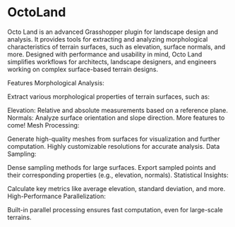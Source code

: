 # OctoLand

Octo Land is an advanced Grasshopper plugin for landscape design and analysis. It provides tools for extracting and analyzing morphological characteristics of terrain surfaces, such as elevation, surface normals, and more. Designed with performance and usability in mind, Octo Land simplifies workflows for architects, landscape designers, and engineers working on complex surface-based terrain designs.

Features
Morphological Analysis:

Extract various morphological properties of terrain surfaces, such as:

Elevation: Relative and absolute measurements based on a reference plane.
Normals: Analyze surface orientation and slope direction.
More features to come!
Mesh Processing:

Generate high-quality meshes from surfaces for visualization and further computation.
Highly customizable resolutions for accurate analysis.
Data Sampling:

Dense sampling methods for large surfaces.
Export sampled points and their corresponding properties (e.g., elevation, normals).
Statistical Insights:

Calculate key metrics like average elevation, standard deviation, and more.
High-Performance Parallelization:

Built-in parallel processing ensures fast computation, even for large-scale terrains.
